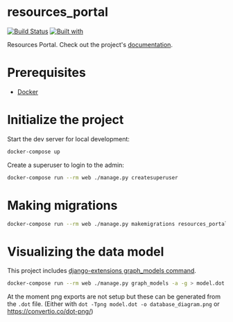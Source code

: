 # resources_portal

[![Build Status](https://travis-ci.org/ccdl/resources_portal.svg?branch=master)](https://travis-ci.org/ccdl/resources_portal)
[![Built with](https://img.shields.io/badge/Built_with-Cookiecutter_Django_Rest-F7B633.svg)](https://github.com/agconti/cookiecutter-django-rest)

Resources Portal. Check out the project's [documentation](http://ccdl.github.io/resources_portal/).

# Prerequisites

- [Docker](https://docs.docker.com/docker-for-mac/install/)

# Initialize the project

Start the dev server for local development:

```bash
docker-compose up
```

Create a superuser to login to the admin:

```bash
docker-compose run --rm web ./manage.py createsuperuser
```

# Making migrations

```bash
docker-compose run --rm web ./manage.py makemigrations resources_portal
```

# Visualizing the data model

This project includes [django-extensions graph_models command](https://django-extensions.readthedocs.io/en/latest/graph_models.html).

```bash
docker-compose run --rm web ./manage.py graph_models -a -g > model.dot
```

At the moment png exports are not setup but these can be generated from the `.dot` file.
(Either with `dot -Tpng model.dot -o database_diagram.png` or https://convertio.co/dot-png/)
